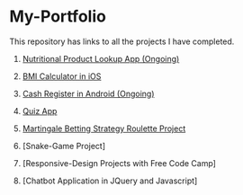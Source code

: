 # My-Portfolio
This repository has links to all the projects I have completed.


1. [Nutritional Product Lookup App (Ongoing)](https://github.com/Tselhacode/Product-LookUp-App.git)

2. [BMI Calculator in iOS](https://github.com/Tselhacode/BMI_Calculator.git)

3. [Cash Register in Android (Ongoing)](https://github.com/Tselhacode/CashRegisterProjectAssignmentTwo)

4. [Quiz App](https://github.com/Tselhacode/Quiz_App.git) 

5. [Martingale Betting Strategy Roulette Project](https://github.com/Tselhacode/Martingale-Betting-Strategy-Project)

6. [Snake-Game Project]

7. [Responsive-Design Projects with Free Code Camp]

8. [Chatbot Application in JQuery and Javascript]
